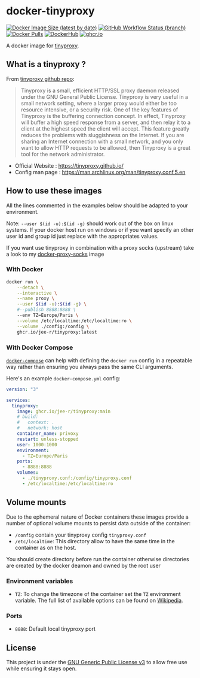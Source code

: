 # docker-tinyproxy

[![Docker Image Size (latest by date)](https://img.shields.io/docker/image-size/j33r/tinyproxy?style=flat-square)](https://hub.docker.com/r/j33r/tinyproxy)
[![GitHub Workflow Status (branch)](https://img.shields.io/github/workflow/status/jee-r/docker-tinyproxy/Deploy/master?style=flat-square)](https://github.com/jee-r/docker-tinyproxy/actions/workflows/deploy.yaml?query=branch%3Amaster)
[![Docker Pulls](https://img.shields.io/docker/pulls/j33r/tinyproxy?style=flat-square)](https://hub.docker.com/r/j33r/tinyproxy)
[![DockerHub](https://img.shields.io/badge/Dockerhub-j33r/proxy%2D-socks-%232496ED?logo=docker&style=flat-square)](https://hub.docker.com/r/j33r/tinyproxy)
[![ghcr.io](https://img.shields.io/badge/ghcr%2Eio-jee%2D-r/proxy%2D-socks-%232496ED?logo=github&style=flat-square)](https://ghcr.io/jee-r/tinyproxy)

A docker image for [tinyproxy](https://github.com/tinyproxy/tinyproxy).

## What is a tinyproxy ?

From [tinyproxy github repo](https://github.com/tinyproxy/tinyproxy):

> Tinyproxy is a small, efficient HTTP/SSL proxy daemon released under the GNU General Public License. Tinyproxy is very useful in a small network setting, where a larger proxy would either be too resource intensive, or a security risk. One of the key features of Tinyproxy is the buffering connection concept. In effect, Tinyproxy will buffer a high speed response from a server, and then relay it to a client at the highest speed the client will accept. This feature greatly reduces the problems with sluggishness on the Internet. If you are sharing an Internet connection with a small network, and you only want to allow HTTP requests to be allowed, then Tinyproxy is a great tool for the network administrator.

- Official Website : https://tinyproxy.github.io/
- Config man page : https://man.archlinux.org/man/tinyproxy.conf.5.en

## How to use these images

All the lines commented in the examples below should be adapted to your environment. 

Note: `--user $(id -u):$(id -g)` should work out of the box on linux systems. If your docker host run on windows or if you want specify an other user id and group id just replace with the appropriates values.

If you want use tinyproxy in combination with a proxy socks (upstream) take a look to my [docker-proxy-socks](https://github.com/jee-r/docker-proxy-socks) image  


### With Docker

```bash
docker run \
    --detach \
    --interactive \
    --name proxy \
    --user $(id -u):$(id -g) \
    #--publish 8888:8888 \
    --env TZ=Europe/Paris \
    --volume /etc/localtime:/etc/localtime:ro \
    --volume ./config:/config \
    ghcr.io/jee-r/tinyproxy:latest
```

### With Docker Compose

[`docker-compose`](https://docs.docker.com/compose/) can help with defining the `docker run` config in a repeatable way rather than ensuring you always pass the same CLI arguments.

Here's an example `docker-compose.yml` config:

```yaml
version: "3"

services:
  tinyproxy:
    image: ghcr.io/jee-r/tinyproxy:main
    # build:
    #   context: .
    #   network: host
    container_name: privoxy
    restart: unless-stopped
    user: 1000:1000
    environment:
      - TZ=Europe/Paris
    ports:
      - 8888:8888
    volumes:
      - ./tinyproxy.conf:/config/tinyproxy.conf
      - /etc/localtime:/etc/localtime:ro
```	

## Volume mounts

Due to the ephemeral nature of Docker containers these images provide a number of optional volume mounts to persist data outside of the container:

- `/config` contain your  tinyproxy config  `tinyproxy.conf`
- `/etc/localtime`: This directory allow to have the same time in the container as on the host.

You should create directory before run the container otherwise directories are created by the docker deamon and owned by the root user

### Environment variables

- `TZ`: To change the timezone of the container set the `TZ` environment variable. The full list of available options can be found on [Wikipedia](https://en.wikipedia.org/wiki/List_of_tz_database_time_zones).

### Ports

- `8888`: Default local tinyproxy port 

## License

This project is under the [GNU Generic Public License v3](/LICENSE) to allow free use while ensuring it stays open.
